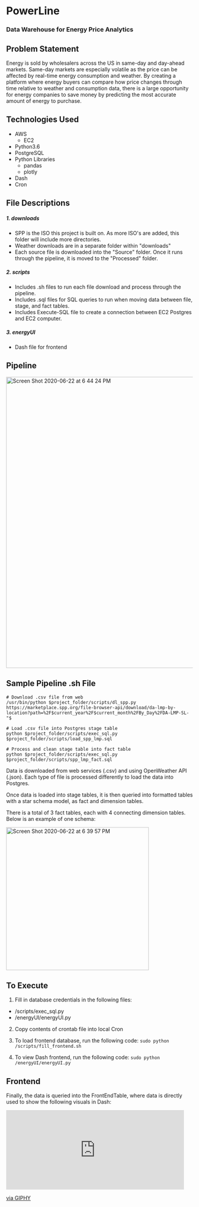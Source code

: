 # PowerLine
### Data Warehouse for Energy Price Analytics

## Problem Statement
Energy is sold by wholesalers across the US in same-day and day-ahead markets. Same-day markets are especially volatile as the price can be affected by real-time energy consumption and weather. By creating a platform where energy buyers can compare how price changes through time relative to weather and consumption data, there is a large opportunity for energy companies to save money by predicting the most accurate amount of energy to purchase.

## Technologies Used
* AWS
  * EC2
* Python3.6
* PostgreSQL
* Python Libraries
  * pandas
  * plotly
* Dash
* Cron

## File Descriptions

##### 1. downloads
 * SPP is the ISO this project is built on. As more ISO's are added, this folder will include more directories.
 * Weather downloads are in a separate folder within "downloads"
 * Each source file is downloaded into the "Source" folder. Once it runs through the pipeline, it is moved to the   "Processed" folder.
 
##### 2. scripts
 * Includes .sh files to run each file download and process through the pipeline.
 * Includes .sql files for SQL queries to run when moving data between file, stage, and fact tables.
 * Includes Execute-SQL file to create a connection between EC2 Postgres and EC2 computer.
 
##### 3. energyUI
 * Dash file for frontend

## Pipeline

<img width="784" alt="Screen Shot 2020-06-22 at 6 44 24 PM" src="https://user-images.githubusercontent.com/56900996/85352572-4b713c00-b4d4-11ea-8d5f-9163962efff7.png">

## Sample Pipeline .sh File

```
# Download .csv file from web
/usr/bin/python $project_folder/scripts/dl_spp.py https://marketplace.spp.org/file-browser-api/download/da-lmp-by-location?path=%2F$current_year%2F$current_month%2FBy_Day%2FDA-LMP-SL-"$

# Load .csv file into Postgres stage table
python $project_folder/scripts/exec_sql.py $project_folder/scripts/load_spp_lmp.sql

# Process and clean stage table into fact table
python $project_folder/scripts/exec_sql.py $project_folder/scripts/spp_lmp_fact.sql

```

Data is downloaded from web services (.csv) and using OpenWeather API (.json). Each type of file is processed differently to load the data into Postgres. 

Once data is loaded into stage tables, it is then queried into formatted tables with a star schema model, as fact and dimension tables.

There is a total of 3 fact tables, each with 4 connecting dimension tables.
Below is an example of one schema:

<img width="385" alt="Screen Shot 2020-06-22 at 6 39 57 PM" src="https://user-images.githubusercontent.com/56900996/85352653-6d6abe80-b4d4-11ea-9765-8ff72210a85d.png">

## To Execute

1. Fill in database credentials in the following files:
 * /scripts/exec_sql.py
 * /energyUI/energyUI.py
 
2. Copy contents of crontab file into local Cron

3. To load frontend database, run the following code:
``` sudo python /scripts/fill_frontend.sh ```

4. To view Dash frontend, run the following code:
``` sudo python /energyUI/energyUI.py ```

## Frontend

Finally, the data is queried into the FrontEndTable, where data is directly used to show the following visuals in Dash:

<iframe src="https://giphy.com/embed/KDb6Zu3jMHUzHisjgf" width="480" height="214" frameBorder="0" class="giphy-embed" allowFullScreen></iframe><p><a href="https://giphy.com/gifs/KDb6Zu3jMHUzHisjgf">via GIPHY</a></p>



